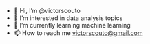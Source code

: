 - 👋 Hi, I’m @victorscouto
- 👀 I’m interested in data analysis topics
- 🌱 I’m currently learning machine learning
- 📫 How to reach me victorscouto@gmail.com

<!---
victorscouto/victorscouto is a ✨ special ✨ repository because its `README.md` (this file) appears on your GitHub profile.
You can click the Preview link to take a look at your changes.
--->
